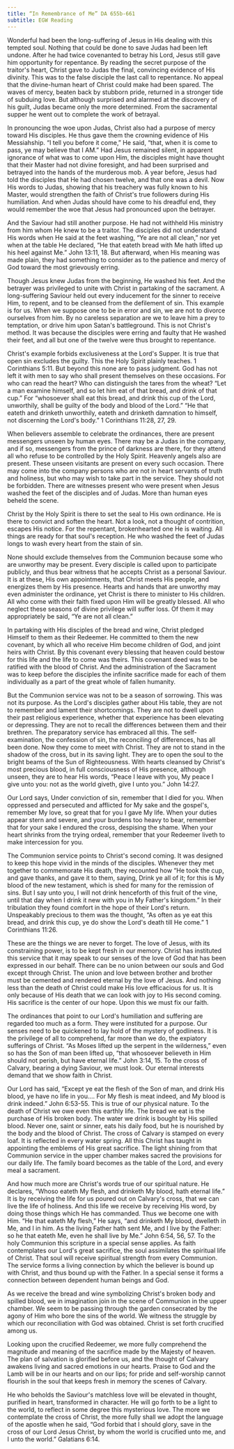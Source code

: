 ```yaml
---
title: “In Remembrance of Me” DA 655b-661
subtitle: EGW Reading
---
```


Wonderful had been the long-suffering of Jesus in His dealing with this tempted soul. Nothing that could be done to save Judas had been left undone. After he had twice covenanted to betray his Lord, Jesus still gave him opportunity for repentance. By reading the secret purpose of the traitor's heart, Christ gave to Judas the final, convincing evidence of His divinity. This was to the false disciple the last call to repentance. No appeal that the divine-human heart of Christ could make had been spared. The waves of mercy, beaten back by stubborn pride, returned in a stronger tide of subduing love. But although surprised and alarmed at the discovery of his guilt, Judas became only the more determined. From the sacramental supper he went out to complete the work of betrayal.

In pronouncing the woe upon Judas, Christ also had a purpose of mercy toward His disciples. He thus gave them the crowning evidence of His Messiahship. “I tell you before it come,” He said, “that, when it is come to pass, ye may believe that I AM.” Had Jesus remained silent, in apparent ignorance of what was to come upon Him, the disciples might have thought that their Master had not divine foresight, and had been surprised and betrayed into the hands of the murderous mob. A year before, Jesus had told the disciples that He had chosen twelve, and that one was a devil. Now His words to Judas, showing that his treachery was fully known to his Master, would strengthen the faith of Christ's true followers during His humiliation. And when Judas should have come to his dreadful end, they would remember the woe that Jesus had pronounced upon the betrayer.

And the Saviour had still another purpose. He had not withheld His ministry from him whom He knew to be a traitor. The disciples did not understand His words when He said at the feet washing, “Ye are not all clean,” nor yet when at the table He declared, “He that eateth bread with Me hath lifted up his heel against Me.” John 13:11, 18. But afterward, when His meaning was made plain, they had something to consider as to the patience and mercy of God toward the most grievously erring.

Though Jesus knew Judas from the beginning, He washed his feet. And the betrayer was privileged to unite with Christ in partaking of the sacrament. A long-suffering Saviour held out every inducement for the sinner to receive Him, to repent, and to be cleansed from the defilement of sin. This example is for us. When we suppose one to be in error and sin, we are not to divorce ourselves from him. By no careless separation are we to leave him a prey to temptation, or drive him upon Satan's battleground. This is not Christ's method. It was because the disciples were erring and faulty that He washed their feet, and all but one of the twelve were thus brought to repentance.

Christ's example forbids exclusiveness at the Lord's Supper. It is true that open sin excludes the guilty. This the Holy Spirit plainly teaches. 1 Corinthians 5:11. But beyond this none are to pass judgment. God has not left it with men to say who shall present themselves on these occasions. For who can read the heart? Who can distinguish the tares from the wheat? “Let a man examine himself, and so let him eat of that bread, and drink of that cup.” For “whosoever shall eat this bread, and drink this cup of the Lord, unworthily, shall be guilty of the body and blood of the Lord.” “He that eateth and drinketh unworthily, eateth and drinketh damnation to himself, not discerning the Lord's body.” 1 Corinthians 11:28, 27, 29.

When believers assemble to celebrate the ordinances, there are present messengers unseen by human eyes. There may be a Judas in the company, and if so, messengers from the prince of darkness are there, for they attend all who refuse to be controlled by the Holy Spirit. Heavenly angels also are present. These unseen visitants are present on every such occasion. There may come into the company persons who are not in heart servants of truth and holiness, but who may wish to take part in the service. They should not be forbidden. There are witnesses present who were present when Jesus washed the feet of the disciples and of Judas. More than human eyes beheld the scene.

Christ by the Holy Spirit is there to set the seal to His own ordinance. He is there to convict and soften the heart. Not a look, not a thought of contrition, escapes His notice. For the repentant, brokenhearted one He is waiting. All things are ready for that soul's reception. He who washed the feet of Judas longs to wash every heart from the stain of sin.

None should exclude themselves from the Communion because some who are unworthy may be present. Every disciple is called upon to participate publicly, and thus bear witness that he accepts Christ as a personal Saviour. It is at these, His own appointments, that Christ meets His people, and energizes them by His presence. Hearts and hands that are unworthy may even administer the ordinance, yet Christ is there to minister to His children. All who come with their faith fixed upon Him will be greatly blessed. All who neglect these seasons of divine privilege will suffer loss. Of them it may appropriately be said, “Ye are not all clean.”

In partaking with His disciples of the bread and wine, Christ pledged Himself to them as their Redeemer. He committed to them the new covenant, by which all who receive Him become children of God, and joint heirs with Christ. By this covenant every blessing that heaven could bestow for this life and the life to come was theirs. This covenant deed was to be ratified with the blood of Christ. And the administration of the Sacrament was to keep before the disciples the infinite sacrifice made for each of them individually as a part of the great whole of fallen humanity.

But the Communion service was not to be a season of sorrowing. This was not its purpose. As the Lord's disciples gather about His table, they are not to remember and lament their shortcomings. They are not to dwell upon their past religious experience, whether that experience has been elevating or depressing. They are not to recall the differences between them and their brethren. The preparatory service has embraced all this. The self-examination, the confession of sin, the reconciling of differences, has all been done. Now they come to meet with Christ. They are not to stand in the shadow of the cross, but in its saving light. They are to open the soul to the bright beams of the Sun of Righteousness. With hearts cleansed by Christ's most precious blood, in full consciousness of His presence, although unseen, they are to hear His words, “Peace I leave with you, My peace I give unto you: not as the world giveth, give I unto you.” John 14:27.

Our Lord says, Under conviction of sin, remember that I died for you. When oppressed and persecuted and afflicted for My sake and the gospel's, remember My love, so great that for you I gave My life. When your duties appear stern and severe, and your burdens too heavy to bear, remember that for your sake I endured the cross, despising the shame. When your heart shrinks from the trying ordeal, remember that your Redeemer liveth to make intercession for you.

The Communion service points to Christ's second coming. It was designed to keep this hope vivid in the minds of the disciples. Whenever they met together to commemorate His death, they recounted how “He took the cup, and gave thanks, and gave it to them, saying, Drink ye all of it; for this is My blood of the new testament, which is shed for many for the remission of sins. But I say unto you, I will not drink henceforth of this fruit of the vine, until that day when I drink it new with you in My Father's kingdom.” In their tribulation they found comfort in the hope of their Lord's return. Unspeakably precious to them was the thought, “As often as ye eat this bread, and drink this cup, ye do show the Lord's death till He come.” 1 Corinthians 11:26.

These are the things we are never to forget. The love of Jesus, with its constraining power, is to be kept fresh in our memory. Christ has instituted this service that it may speak to our senses of the love of God that has been expressed in our behalf. There can be no union between our souls and God except through Christ. The union and love between brother and brother must be cemented and rendered eternal by the love of Jesus. And nothing less than the death of Christ could make His love efficacious for us. It is only because of His death that we can look with joy to His second coming. His sacrifice is the center of our hope. Upon this we must fix our faith.

The ordinances that point to our Lord's humiliation and suffering are regarded too much as a form. They were instituted for a purpose. Our senses need to be quickened to lay hold of the mystery of godliness. It is the privilege of all to comprehend, far more than we do, the expiatory sufferings of Christ. “As Moses lifted up the serpent in the wilderness,” even so has the Son of man been lifted up, “that whosoever believeth in Him should not perish, but have eternal life.” John 3:14, 15. To the cross of Calvary, bearing a dying Saviour, we must look. Our eternal interests demand that we show faith in Christ.

Our Lord has said, “Except ye eat the flesh of the Son of man, and drink His blood, ye have no life in you.... For My flesh is meat indeed, and My blood is drink indeed.” John 6:53-55. This is true of our physical nature. To the death of Christ we owe even this earthly life. The bread we eat is the purchase of His broken body. The water we drink is bought by His spilled blood. Never one, saint or sinner, eats his daily food, but he is nourished by the body and the blood of Christ. The cross of Calvary is stamped on every loaf. It is reflected in every water spring. All this Christ has taught in appointing the emblems of His great sacrifice. The light shining from that Communion service in the upper chamber makes sacred the provisions for our daily life. The family board becomes as the table of the Lord, and every meal a sacrament.

And how much more are Christ's words true of our spiritual nature. He declares, “Whoso eateth My flesh, and drinketh My blood, hath eternal life.” It is by receiving the life for us poured out on Calvary's cross, that we can live the life of holiness. And this life we receive by receiving His word, by doing those things which He has commanded. Thus we become one with Him. “He that eateth My flesh,” He says, “and drinketh My blood, dwelleth in Me, and I in him. As the living Father hath sent Me, and I live by the Father: so he that eateth Me, even he shall live by Me.” John 6:54, 56, 57. To the holy Communion this scripture in a special sense applies. As faith contemplates our Lord's great sacrifice, the soul assimilates the spiritual life of Christ. That soul will receive spiritual strength from every Communion. The service forms a living connection by which the believer is bound up with Christ, and thus bound up with the Father. In a special sense it forms a connection between dependent human beings and God.

As we receive the bread and wine symbolizing Christ's broken body and spilled blood, we in imagination join in the scene of Communion in the upper chamber. We seem to be passing through the garden consecrated by the agony of Him who bore the sins of the world. We witness the struggle by which our reconciliation with God was obtained. Christ is set forth crucified among us.

Looking upon the crucified Redeemer, we more fully comprehend the magnitude and meaning of the sacrifice made by the Majesty of heaven. The plan of salvation is glorified before us, and the thought of Calvary awakens living and sacred emotions in our hearts. Praise to God and the Lamb will be in our hearts and on our lips; for pride and self-worship cannot flourish in the soul that keeps fresh in memory the scenes of Calvary.

He who beholds the Saviour's matchless love will be elevated in thought, purified in heart, transformed in character. He will go forth to be a light to the world, to reflect in some degree this mysterious love. The more we contemplate the cross of Christ, the more fully shall we adopt the language of the apostle when he said, “God forbid that I should glory, save in the cross of our Lord Jesus Christ, by whom the world is crucified unto me, and I unto the world.” Galatians 6:14.